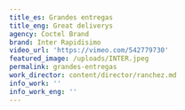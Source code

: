 ```yaml
---
title_es: Grandes entregas
title_eng: Great deliverys
agency: Coctel Brand
brand: Inter Rapidisimo
video_url: 'https://vimeo.com/542779730'
featured_image: /uploads/INTER.jpeg
permalink: grandes-entregas
work_director: content/director/ranchez.md
info_work: ''
info_work_eng: ''
---
```


